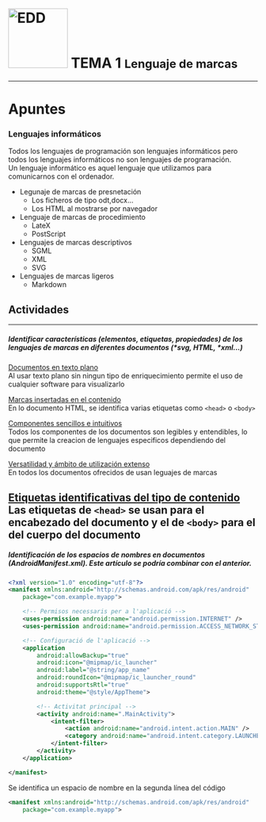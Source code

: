 <h1><img src="https://www.ticarte.com/sites/su/styles/maxxx/public/users/7/teaser/code-markup.jpg?itok=7aKREgQJ" alt="EDD" width="120" height="120"> 
<b>TEMA 1 <small>Lenguaje de marcas</small></b></h1>

---
# Apuntes
### Lenguajes informáticos
Todos los lenguajes de programación son lenguajes informáticos pero todos los lenguajes informáticos no son lenguajes de programación.</br>
Un lenguaje informático es aquel lenguaje que utilizamos para comunicarnos con el ordenador.

- Legunaje de marcas de presnetación
    - Los ficheros de tipo odt,docx...
    - Los HTML al mostrarse por navegador
- Lenguaje de marcas de procedimiento
    - LateX
    - PostScript
- Lenguajes de marcas descriptivos
    - SGML
    - XML
    - SVG
- Lenguajes de marcas ligeros
    - Markdown

## **Actividades**
---
##### Identificar características (elementos, etiquetas, propiedades) de los lenguajes de marcas en diferentes documentos (*svg, HTML, *xml...)

<u>Documentos en texto plano</u><br/>
Al usar texto plano sin ningun tipo de enriquecimiento permite el uso de cualquier
software para visualizarlo

<u>Marcas insertadas en el contenido</u><br/>
En lo documento HTML, se identifica varias etiquetas como ``<head>`` o ``<body>``

<u>Componentes sencillos e intuitivos</u><br/>
Todos los componentes de los documentos son legibles y entendibles, lo que permite la creacion de lenguajes especificos dependiendo del documento

<u>Versatilidad y ámbito de utilización extenso</u><br/>
En todos los documentos ofrecidos de usan leguajes de marcas

<u>Etiquetas identificativas del tipo de contenido</u><br/>
Las etiquetas de ``<head>`` se usan para el encabezado del documento y el de ``<body>`` para el del cuerpo del documento
---
##### Identificación de los espacios de nombres en documentos (AndroidManifest.xml). Este artículo se podría combinar con el anterior.

```xml
<?xml version="1.0" encoding="utf-8"?>
<manifest xmlns:android="http://schemas.android.com/apk/res/android"
    package="com.example.myapp">

    <!-- Permisos necessaris per a l'aplicació -->
    <uses-permission android:name="android.permission.INTERNET" />
    <uses-permission android:name="android.permission.ACCESS_NETWORK_STATE" />

    <!-- Configuració de l'aplicació -->
    <application
        android:allowBackup="true"
        android:icon="@mipmap/ic_launcher"
        android:label="@string/app_name"
        android:roundIcon="@mipmap/ic_launcher_round"
        android:supportsRtl="true"
        android:theme="@style/AppTheme">

        <!-- Activitat principal -->
        <activity android:name=".MainActivity">
            <intent-filter>
                <action android:name="android.intent.action.MAIN" />
                <category android:name="android.intent.category.LAUNCHER" />
            </intent-filter>
        </activity>
    </application>

</manifest>
```

Se identifica un espacio de nombre en la segunda línea del código
```xml
<manifest xmlns:android="http://schemas.android.com/apk/res/android"
    package="com.example.myapp">
```